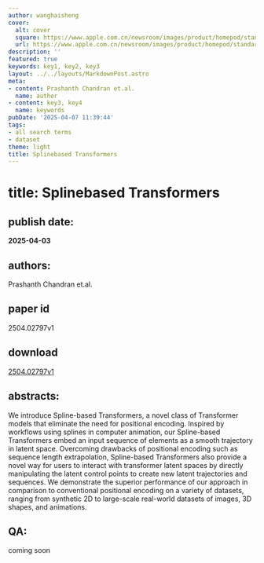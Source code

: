 ```yaml
---
author: wanghaisheng
cover:
  alt: cover
  square: https://www.apple.com.cn/newsroom/images/product/homepod/standard/Apple-HomePod-hero-230118_big.jpg.large_2x.jpg
  url: https://www.apple.com.cn/newsroom/images/product/homepod/standard/Apple-HomePod-hero-230118_big.jpg.large_2x.jpg
description: ''
featured: true
keywords: key1, key2, key3
layout: ../../layouts/MarkdownPost.astro
meta:
- content: Prashanth Chandran et.al.
  name: author
- content: key3, key4
  name: keywords
pubDate: '2025-04-07 11:39:44'
tags:
- all search terms
- dataset
theme: light
title: Splinebased Transformers
---
```


# title: Splinebased Transformers 
## publish date: 
**2025-04-03** 
## authors: 
  Prashanth Chandran et.al. 
## paper id
2504.02797v1
## download
[2504.02797v1](http://arxiv.org/abs/2504.02797v1)
## abstracts:
We introduce Spline-based Transformers, a novel class of Transformer models that eliminate the need for positional encoding. Inspired by workflows using splines in computer animation, our Spline-based Transformers embed an input sequence of elements as a smooth trajectory in latent space. Overcoming drawbacks of positional encoding such as sequence length extrapolation, Spline-based Transformers also provide a novel way for users to interact with transformer latent spaces by directly manipulating the latent control points to create new latent trajectories and sequences. We demonstrate the superior performance of our approach in comparison to conventional positional encoding on a variety of datasets, ranging from synthetic 2D to large-scale real-world datasets of images, 3D shapes, and animations.
## QA:
coming soon
